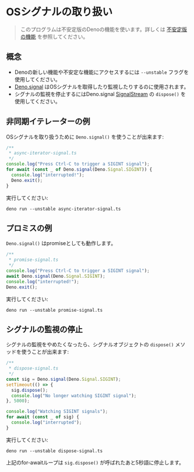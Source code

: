 <!-- # Handle OS Signals -->
# OSシグナルの取り扱い

<!--
> This program makes use of an unstable Deno feature. Learn more about
> [unstable features](../runtime/stability.md).
-->
> このプログラムは不安定版のDenoの機能を使います。詳しくは [不安定版の機能](../runtime/stability.md) を参照してください。

<!-- ## Concepts -->
## 概念

<!--
- Use the `--unstable` flag to access new or unstable features in Deno.
- [Deno.signal](https://doc.deno.land/builtin/unstable#Deno.signal) can be used
  to capture and monitor OS signals.
- Use the `dispose()` function of the Deno.signal
  [SignalStream](https://doc.deno.land/builtin/unstable#Deno.SignalStream) to
  stop watching the signal.
-->
- Denoの新しい機能や不安定な機能にアクセスするには `--unstable` フラグを使用してください。
- [Deno.signal](https://doc.deno.land/builtin/unstable#Deno.signal) はOSシグナルを取得したり監視したりするのに使用されます。
- シグナルの監視を停止するにはDeno.signal [SignalStream](https://doc.deno.land/builtin/unstable#Deno.SignalStream) の `dispose()` を使用してください。

<!-- ## Async iterator example -->
## 非同期イテレーターの例

<!-- You can use `Deno.signal()` function for handling OS signals: -->
OSシグナルを取り扱うために `Deno.signal()` を使うことが出来ます:

```ts
/**
 * async-iterator-signal.ts
 */
console.log("Press Ctrl-C to trigger a SIGINT signal");
for await (const _ of Deno.signal(Deno.Signal.SIGINT)) {
  console.log("interrupted!");
  Deno.exit();
}
```

<!-- Run with: -->
実行してください:

```shell
deno run --unstable async-iterator-signal.ts
```

<!-- ## Promise based example -->
## プロミスの例

<!-- `Deno.signal()` also works as a promise. -->
`Deno.signal()` はpromiseとしても動作します。

```ts
/**
 * promise-signal.ts
 */
console.log("Press Ctrl-C to trigger a SIGINT signal");
await Deno.signal(Deno.Signal.SIGINT);
console.log("interrupted!");
Deno.exit();
```

<!-- Run with: -->
実行してください:

```shell
deno run --unstable promise-signal.ts
```

<!-- ## Stop watching signals -->
## シグナルの監視の停止

<!--
If you want to stop watching the signal, you can use `dispose()` method of the
signal object:
-->
シグナルの監視をやめたくなったら、シグナルオブジェクトの `dispose()` メソッドを使うことが出来ます:

```ts
/**
 * dispose-signal.ts
 */
const sig = Deno.signal(Deno.Signal.SIGINT);
setTimeout(() => {
  sig.dispose();
  console.log("No longer watching SIGINT signal");
}, 5000);

console.log("Watching SIGINT signals");
for await (const _ of sig) {
  console.log("interrupted");
}
```

<!-- Run with: -->
実行してください:

```shell
deno run --unstable dispose-signal.ts
```

<!-- The above for-await loop exits after 5 seconds when `sig.dispose()` is called. -->
上記のfor-awaitループは `sig.dispose()` が呼ばれたあと5秒語に停止します。
